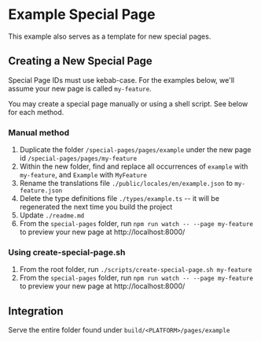 # Example Special Page

This example also serves as a template for new special pages.

## Creating a New Special Page

Special Page IDs must use kebab-case. For the examples below, we'll assume your new page is called `my-feature`. 

You may create a special page manually or using a shell script. See below for each method.

### Manual method

1. Duplicate the folder `/special-pages/pages/example` under the new page id `/special-pages/pages/my-feature`
2. Within the new folder, find and replace all occurrences of `example` with `my-feature`, and `Example` with `MyFeature`
3. Rename the translations file `./public/locales/en/example.json` to `my-feature.json`
4. Delete the type definitions file `./types/example.ts` -- it will be regenerated the next time you build the project
5. Update `./readme.md`
6. From the `special-pages` folder, run `npm run watch -- --page my-feature` to preview your new page at http://localhost:8000/

### Using create-special-page.sh

1. From the root folder, run `./scripts/create-special-page.sh my-feature`
2. From the `special-pages` folder, run `npm run watch -- --page my-feature` to preview your new page at http://localhost:8000/

## Integration

Serve the entire folder found under `build/<PLATFORM>/pages/example`


